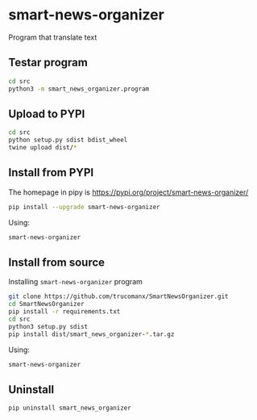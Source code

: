 # smart-news-organizer

Program that translate text

## Testar program

```bash
cd src
python3 -m smart_news_organizer.program
```

## Upload to PYPI

```bash
cd src
python setup.py sdist bdist_wheel
twine upload dist/*
```

## Install from PYPI

The homepage in pipy is https://pypi.org/project/smart-news-organizer/

```bash
pip install --upgrade smart-news-organizer
```

Using:

```bash
smart-news-organizer
```

## Install from source
Installing `smart-news-organizer` program

```bash
git clone https://github.com/trucomanx/SmartNewsOrganizer.git
cd SmartNewsOrganizer
pip install -r requirements.txt
cd src
python3 setup.py sdist
pip install dist/smart_news_organizer-*.tar.gz
```
Using:

```bash
smart-news-organizer
```

## Uninstall

```bash
pip uninstall smart_news_organizer
```
